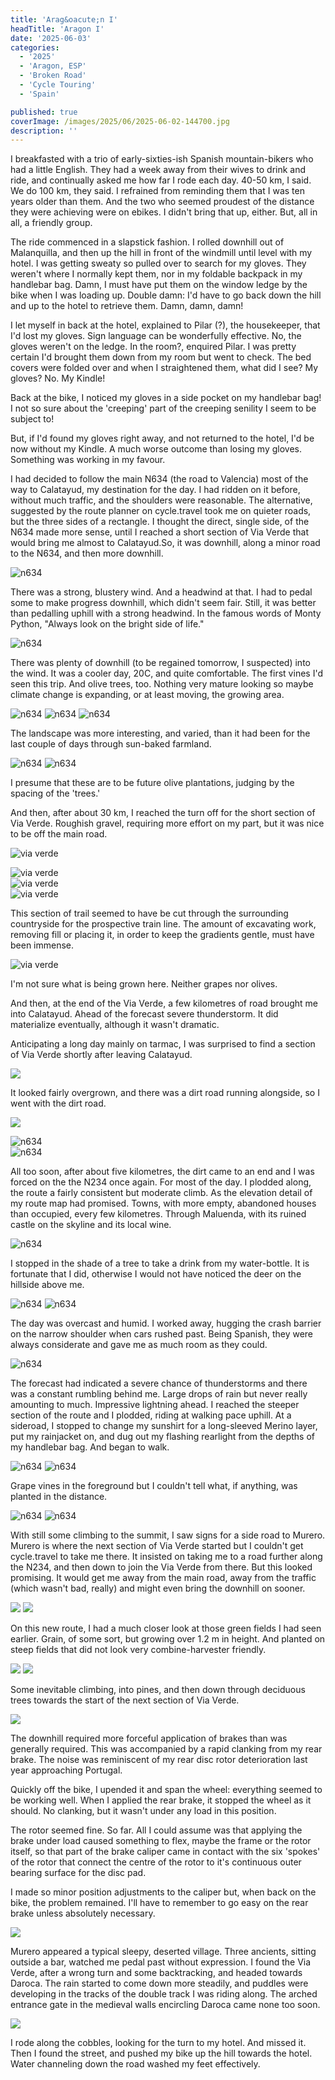 ```yaml
---
title: 'Arag&oacute;n I'
headTitle: 'Aragon I'
date: '2025-06-03'
categories:
  - '2025'
  - 'Aragon, ESP'
  - 'Broken Road'
  - 'Cycle Touring'
  - 'Spain'

published: true
coverImage: /images/2025/06/2025-06-02-144700.jpg
description: ''
---
```


<script>
  import Img from '$lib/components/Img.svelte'
  import DayCardHGroup from '$lib/components/DayCardHGroup.svelte'
</script>

<section class="card">

<DayCardHGroup
    where="Malanquilla &ndash; Calatayud"
    when="2025-06-02"
    distance="38.9 km, 149 m, 485.1 km to date"
  />

<p>I breakfasted with a trio of early-sixties-ish Spanish mountain-bikers who had a little English. They had a week away from their wives to drink and ride, and continually asked me how far I rode each day. 40-50 km, I said. We do 100 km, they said. I refrained from reminding them that I was ten years older than them. And the two who seemed proudest of the distance they were achieving were on ebikes. I didn't bring that up, either. But, all in all, a friendly group.</p>

<p>The ride commenced in a slapstick fashion. I rolled downhill out of Malanquilla, and then up the hill in front of the windmill until level with my hotel. I was getting sweaty so pulled over to search for my gloves. They weren't where I normally kept them, nor in my foldable backpack in my handlebar bag. Damn, I must have put them on the window ledge by the bike when I was loading up. Double damn: I'd have to go back down the hill and up to the hotel to retrieve them. Damn, damn, damn!</p>

<p>I let myself in back at the hotel, explained to Pilar (?), the housekeeper, that I'd lost my gloves. Sign language can be wonderfully effective. No, the gloves weren't on the ledge. In the room?, enquired Pilar. I was pretty certain I'd brought them down from my room but went to check. The bed covers were folded over and when I straightened them, what did I see? My gloves? No. My Kindle!</p>

<p>Back at the bike, I noticed my gloves in a side pocket on my handlebar bag! I not so sure about the 'creeping' part of the creeping senility I seem to be subject to!</p>

<p>But, if I'd found my gloves right away, and not returned to the hotel, I'd be now without my Kindle. A much worse outcome than losing my gloves. Something was working in my favour.</p>

<p>I had decided to follow the main N634 (the road to Valencia) most of the way to Calatayud, my destination for the day. I had ridden on it before, without much traffic, and the shoulders were reasonable. The alternative, suggested by the route planner on cycle.travel took me on quieter roads, but the three sides of a rectangle. I thought the direct, single side, of the N634 made more sense, until I reached a short section of Via Verde that would bring me almost to Calatayud.So, it was downhill, along a minor road to the N634, and then more downhill.</p>

<Img
  src="/images/2025/06/2025-06-02-131702.jpg"
  alt="n634"
/>

<p>There was a strong, blustery wind. And a headwind at that. I had to pedal some to make progress downhill, which didn't seem fair. Still, it was better than pedalling uphill with a strong headwind. In the famous words of Monty Python, "Always look on the bright side of life."</p>

<Img
  src="/images/2025/06/2025-06-02-132255.jpg"
  alt="n634"
/>

<p>There was plenty of downhill (to be regained tomorrow, I suspected) into the wind. It was a cooler day, 20C, and quite comfortable. The first vines I'd seen this trip. And olive trees, too. Nothing very mature looking so maybe climate change is expanding, or at least moving, the growing area.</p>

<Img
  src="/images/2025/06/2025-06-02-132935.jpg"
  alt="n634"
/>
<Img
  src="/images/2025/06/2025-06-02-132950.jpg"
  alt="n634"
/>
<Img
  src="/images/2025/06/2025-06-02-133003.jpg"
  alt="n634"
/>

<p>The landscape was more interesting, and varied, than it had been for the last couple of days through sun-baked farmland. </p>

<Img
  src="/images/2025/06/2025-06-02-133829.jpg"
  alt="n634"
/>
<Img
  src="/images/2025/06/2025-06-02-133844.jpg"
  alt="n634"
/>

<p>I presume that these are to be future olive plantations, judging by the spacing of the 'trees.'</p>

<p>And then, after about 30 km, I reached the turn off for the short section of Via Verde. Roughish gravel, requiring more effort on my part, but it was nice to be off the main road.</p>

<Img
  src="/images/2025/06/2025-06-02-140816.jpg"
  alt="via verde"
/>

<div class="w-70">
  <Img
    src="/images/2025/06/2025-06-02-141515.jpg"
    alt="via verde"
  />
</div>
<div class="w-80">
  <Img
    src="/images/2025/06/2025-06-02-142948.jpg"
    alt="via verde"
  />
</div>
<div class="w-70">
  <Img
    src="/images/2025/06/2025-06-02-144700.jpg"
    alt="via verde"
  />
</div>

<p>This section of trail seemed to have be cut through the surrounding countryside for the prospective train line. The amount of excavating work, removing fill or placing it, in order to keep the gradients gentle, must have been immense.</p>

<Img
    src="/images/2025/06/2025-06-02-145247.jpg"
    alt="via verde"
  />

<p>I'm not sure what is being grown here. Neither grapes nor olives. </p>

<p>And then, at the end of the Via Verde, a few kilometres of road brought me into Calatayud. Ahead of the forecast severe thunderstorm. It did materialize eventually, although it wasn't dramatic.</p>

</section>

<section class="card">

<DayCardHGroup
  where="Calatayud &ndash; Daroca"
  when="2025-06-03"
  distance="43.3 km, 522 m, 528.4 km to date"
/>

<p>Anticipating a long day mainly on tarmac, I was surprised to find a section of Via Verde shortly after leaving Calatayud.</p>

<Img
src="/images/2025/06/2025-06-03-120612.jpg"
/>

<p>It looked fairly overgrown, and there was a dirt road running alongside, so I went with the dirt road.</p>

<Img
  src="/images/2025/06/2025-06-03-121030.jpg" 
  caption="A bushy Via Verde on the left, my chosen route to the right"
/>

<div class="w-80">
  <Img
    src="/images/2025/06/2025-06-03-121922.jpg"
    alt="n634"
  />
</div>
<div class="w-80">
  <Img
    src="/images/2025/06/2025-06-03-122025.jpg"
    alt="n634"
    caption="Nectarines?"
  />
</div>

<p>All too soon, after about five kilometres, the dirt came to an end and I was forced on the the N234 once again. For most of the day. I plodded along, the route a fairly consistent but moderate climb. As the elevation detail of my route map had promised. Towns, with more empty, abandoned houses than occupied, every few kilometres. Through Maluenda, with its ruined castle on the skyline and its local wine.</p>

<Img
  src="/images/2025/06/2025-06-03-130219.jpg"
  alt="n634"
/>

<p>I stopped in the shade of a tree to take a drink from my water-bottle. It is fortunate that I did, otherwise I would not have noticed the deer on the hillside above me.</p>

<Img
  src="/images/2025/06/2025-06-03-131354.jpg"
  alt="n634"
/>
<Img
  src="/images/2025/06/2025-06-03-131437.jpg"
  alt="n634"
/>

<p>The day was overcast and humid. I worked away, hugging the crash barrier on the narrow shoulder when cars rushed past. Being Spanish, they were always considerate and gave me as much room as they could. </p>

<Img
  src="/images/2025/06/2025-06-03-150033.jpg"
  alt="n634"
/>

<p>The forecast had indicated a severe chance of thunderstorms and there was a constant rumbling behind me. Large drops of rain but never really amounting to much. Impressive lightning ahead. I reached the steeper section of the route and I plodded, riding at walking pace uphill. At a sideroad, I stopped to change my sunshirt for a long-sleeved Merino layer, put my rainjacket on, and dug out my flashing rearlight from the depths of my handlebar bag. And began to walk. </p>

<Img
  src="/images/2025/06/2025-06-03-150108.jpg"
  alt="n634"
/>
<Img
  src="/images/2025/06/2025-06-03-162614.jpg"
  alt="n634"
/>

<p>Grape vines in the foreground but I couldn't tell what, if anything, was planted in the distance.</p>

<Img
  src="/images/2025/06/2025-06-03-163757.jpg"
  alt="n634"
/>
<Img
  src="/images/2025/06/2025-06-03-163828.jpg"
  alt="n634"
/>

<p>With still some climbing to the summit, I saw signs for a side road to Murero. Murero is where the next section of Via Verde started but I couldn't get cycle.travel to take me there. It insisted on taking me to a road further along the N234, and then down to join the Via Verde from there. But this looked promising. It would get me away from the main road, away from the traffic (which wasn't bad, really) and might even bring the downhill on sooner. </p>

<Img
  src="/images/2025/06/2025-06-03-165151.jpg" 
/>
<Img
  src="/images/2025/06/2025-06-03-165203.jpg"
  caption="Much more inviting!"
/>

<p>On this new route, I had a much closer look at those green fields I had seen earlier. Grain, of some sort, but growing over 1.2 m in height. And planted on steep fields that did not look very combine-harvester friendly.</p>

<Img
  src="/images/2025/06/2025-06-03-165703.jpg"
/>
<Img
  src="/images/2025/06/2025-06-03-165713.jpg"
/>

<p>Some inevitable climbing, into pines, and then down through deciduous trees towards the start of the next section of Via Verde.</p>
<Img
  src="/images/2025/06/2025-06-03-171222.jpg"
/>
<p>The downhill required more forceful application of brakes than was generally required. This was accompanied by a rapid clanking from my rear brake. The noise was reminiscent of my rear disc rotor deterioration last year approaching Portugal.</p>

<p>Quickly off the bike, I upended it and span the wheel: everything seemed to be working well. When I applied the rear brake, it stopped the wheel as it should. No clanking, but it wasn't under any load in this position.</p>

<p>The rotor seemed fine. So far. All I could assume was that applying the brake under load caused something to flex, maybe the frame or the rotor itself, so that part of the brake caliper came in contact with the six 'spokes' of the rotor that connect the centre of the rotor to it's continuous outer bearing surface for the disc pad.</p>

<p>I made so minor position adjustments to the caliper but, when back on the bike, the problem remained. I'll have to remember to go easy on the rear brake unless absolutely necessary.</p>

<Img
  src="/images/2025/06/2025-06-03-172341.jpg"
/>

<p>Murero appeared a typical sleepy, deserted village. Three ancients, sitting outside a bar, watched me pedal past without expression. I found the Via Verde, after a wrong turn and some backtracking, and headed towards Daroca. The rain started to come down more steadily, and puddles were developing in the tracks of the double track I was riding along. The arched entrance gate in the medieval walls encircling Daroca came none too soon.</p>

<Img
  src="/images/2025/06/2025-06-03-181335.jpg"
/>

<p>I rode along the cobbles, looking for the turn to my hotel. And missed it. Then I found the street, and pushed my bike up the hill towards the hotel. Water channeling down the road washed my feet effectively.</p>

</section>
